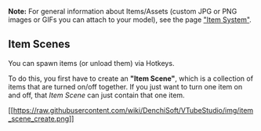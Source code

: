 **Note:** For general information about Items/Assets (custom JPG or PNG images or GIFs you can attach to your model), see the page ["Item System"](https://github.com/DenchiSoft/VTubeStudio/wiki/Item-System).

## Item Scenes

You can spawn items (or unload them) via Hotkeys.

To do this, you first have to create an **"Item Scene"**, which is a collection of items that are turned on/off together. If you just want to turn one item on and off, that _Item Scene_ can just contain that one item.

[[https://raw.githubusercontent.com/wiki/DenchiSoft/VTubeStudio/img/item_scene_create.png]]